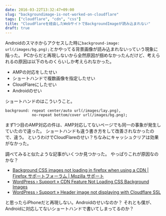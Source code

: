 ```yaml
---
date: 2016-03-22T13:32:47+09:00
slug: "backgroundimage-is-not-worked-on-cloudflare"
tags: ["cloudflare", "cdn", "css"]
title: "CloudFlareを経由したWebサイトでBackgroundImageが読み込まれない"
draft: true
---
```


Androidのスマホからアクセスした時に`background-image: url(/images/bg.png);`とかやってる背景画像が読み込まれないっていう現象に陥った。
PCからだと再現しないから全然原因が掴めなかったんだけど、考えられるの原因は以下のものくらいしか考えられなかった。

* AMPの対応をしたせい
* ショートハンドで複数画像を指定したせい
* CloudFlareにしたせい
* Androidのせい

ショートハンドのはこういうこと。

```
background: repeat center/auto url(/images/lay.png),
            no-repeat bottom/cover url(/images/bg.png);
```

まず1つ目のAMP対応の件は、AMP対応してないページでも同一の事象が発生していたので違った。
ショートハンドも違う書き方をして改善されなかったので、違う。
というわけでCloudFlareのせい？ちなみにキャッシュクリアは効果がなかった。

調べてみると似たような記事がいくつか見つかった。
やっぱりこれが原因なのかな？

* [Background CSS images not loading in firefox when using a CDN | Firefox サポートフォーラム | Mozilla サポート](https://support.mozilla.org/ja/questions/984143)
* [WordPress › Support » CDN Feature Not Loading CSS Background Images](https://wordpress.org/support/topic/cdn-feature-not-loading-css-background-images)
* [WordPress › Support » Header image not displaying with Cloudflare SSL](https://wordpress.org/support/topic/header-image-not-displaying-with-cloudflare-ssl)

と思ったらiPhoneだと再現しない。Androidのせいなのか？
それとも僕が、Androidに対応してないショートハンドで書いてしまってるのか？





